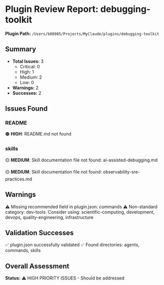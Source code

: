 # Plugin Review Report: debugging-toolkit

**Plugin Path:** `/Users/b80985/Projects/MyClaude/plugins/debugging-toolkit`

## Summary

- **Total Issues:** 3
  - Critical: 0
  - High: 1
  - Medium: 2
  - Low: 0
- **Warnings:** 2
- **Successes:** 2

## Issues Found

### README

🟠 **HIGH**: README.md not found

### skills

🟡 **MEDIUM**: Skill documentation file not found: ai-assisted-debugging.md

🟡 **MEDIUM**: Skill documentation file not found: observability-sre-practices.md

## Warnings

⚠️  Missing recommended field in plugin.json: commands
⚠️  Non-standard category: dev-tools. Consider using: scientific-computing, development, devops, quality-engineering, infrastructure

## Validation Successes

✅ plugin.json successfully validated
✅ Found directories: agents, commands, skills

## Overall Assessment

**Status:** ⚠️  HIGH PRIORITY ISSUES - Should be addressed
